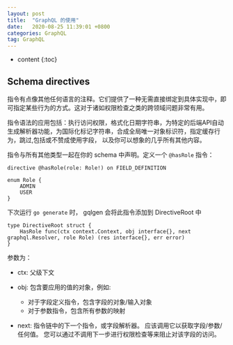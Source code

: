 ```yaml
---
layout: post
title:  "GraphQL 的使用"
date:   2020-08-25 11:39:01 +0800
categories: GraphQL
tag: GraphQL
---
```


* content
{:toc}

## Schema directives

指令有点像其他任何语言的注释。它们提供了一种无需直接绑定到具体实现中，即可指定某些行为的方式。这对于诸如权限检查之类的跨领域问题非常有用。

指令语法的应用包括：执行访问权限，格式化日期字符串，为特定的后端API自动生成解析器功能，为国际化标记字符串，合成全局唯一对象标识符，指定缓存行为，跳过,包括或不赞成使用字段， 以及你可以想象的几乎所有其他内容。

指令与所有其他类型一起在你的 schema 中声明。定义一个 `@hasRole` 指令：

```
directive @hasRole(role: Role!) on FIELD_DEFINITION

enum Role {
    ADMIN
    USER
}
```

下次运行 `go generate` 时， gqlgen 会将此指令添加到 DirectiveRoot 中

```
type DirectiveRoot struct {
	HasRole func(ctx context.Context, obj interface{}, next graphql.Resolver, role Role) (res interface{}, err error)
}
```

参数为：

* ctx: 父级下文

* obj: 包含要应用的值的对象，例如: 
    * 对于字段定义指令，包含字段的对象/输入对象
    * 对于参数指令，包含所有参数的映射

* next: 指令链中的下一个指令，或字段解析器。 应该调用它以获取字段/参数/任何值。 您可以通过不调用下一步进行权限检查等来阻止对该字段的访问。
